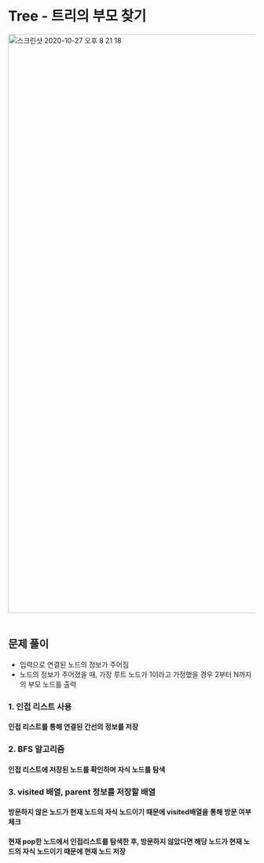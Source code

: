 # Tree - 트리의 부모 찾기

<img width="1175" alt="스크린샷 2020-10-27 오후 8 21 18" src="https://user-images.githubusercontent.com/42570260/97294921-fd10e700-1891-11eb-8ce9-a8f911147227.png">
</br></br>

## 문제 풀이
- 입력으로 연결된 노드의 정보가 주어짐
- 노드의 정보가 주어졌을 때, 가장 루트 노드가 1이라고 가정했을 경우 2부터 N까지의 부모 노드를 출력

### 1. 인접 리스트 사용
#### 인접 리스트를 통해 연결된 간선의 정보를 저장
### 2. BFS 알고리즘
#### 인접 리스트에 저장된 노드를 확인하며 자식 노드를 탐색
### 3. visited 배열, parent 정보를 저장할 배열
#### 방문하지 않은 노드가 현재 노드의 자식 노드이기 때문에 visited배열을 통해 방문 여부 체크
#### 현재 pop한 노드에서 인접리스트를 탐색한 후, 방문하지 않았다면 해당 노드가 현재 노드의 자식 노드이기 때문에 현재 노드 저장
